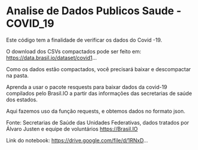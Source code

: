 # Analise de Dados Publicos Saude - COVID_19

Este código tem a finalidade de verificar os dados do Covid -19.

O download dos CSVs compactados pode ser feito em: https://data.brasil.io/dataset/covid1...

Como os dados estão compactados, você precisará baixar e descompactar na pasta.


Aprenda a usar o pacote resquests para baixar dados da covid-19 compilados pelo Brasil.IO a partir das informações das secretarias de saúde dos estados.

Aqui fazemos uso da função requests, e obtemos dados no formato json. 

Fonte: Secretarias de Saúde das Unidades Federativas, dados tratados por Álvaro Justen e equipe de voluntários https://Brasil.IO

Link do notebook: https://drive.google.com/file/d/1RNxD...
